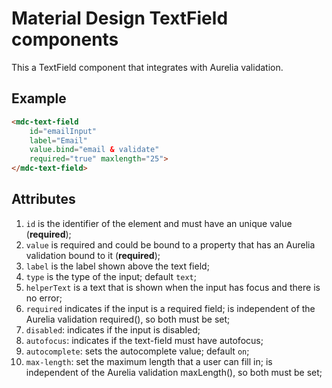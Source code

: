 
# Material Design TextField components

This a TextField component that integrates with Aurelia validation. 

## Example

```html
<mdc-text-field 
    id="emailInput" 
    label="Email"
    value.bind="email & validate"
    required="true" maxlength="25">
</mdc-text-field>
```

## Attributes

1. `id` is the identifier of the element and must have an unique value (**required**);
2. `value` is required and could be bound to a property that has an Aurelia validation bound to it (**required**);
3. `label` is the label shown above the text field;
4. `type` is the type of the input; default `text`;
5. `helperText` is a text that is shown when the input has focus and there is no error;
6. `required` indicates if the input is a required field; is independent of the Aurelia validation required(), so both must be set;
7. `disabled`: indicates if the input is disabled;
8. `autofocus`: indicates if the text-field must have autofocus;
9. `autocomplete`: sets the autocomplete value; default `on`;
10. `max-length`: set the maximum length that a user can fill in; is independent of the Aurelia validation maxLength(), so both must be set;
